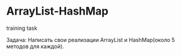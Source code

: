 # ArrayList-HashMap

training task

Задача: Написать свои реализации ArrayList и HashMap(около 5 методов для каждой).
